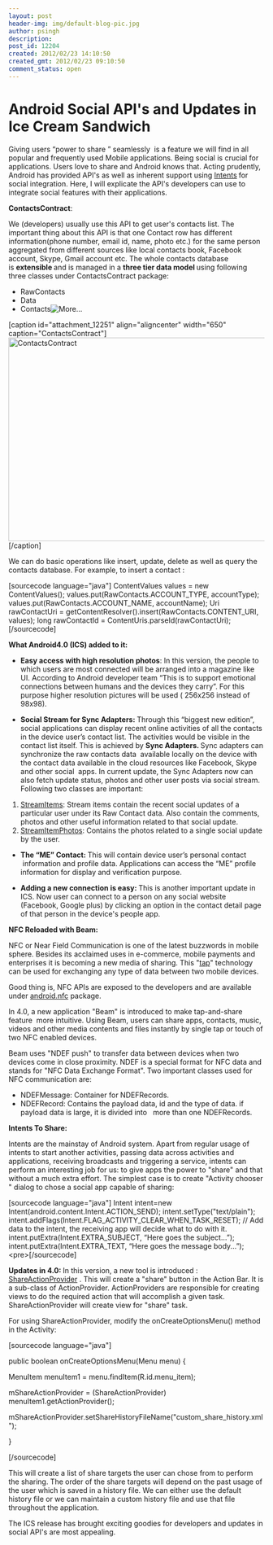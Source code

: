 ```yaml
---
layout: post
header-img: img/default-blog-pic.jpg
author: psingh
description: 
post_id: 12204
created: 2012/02/23 14:10:50
created_gmt: 2012/02/23 09:10:50
comment_status: open
---
```


# Android Social API's and Updates in Ice Cream Sandwich

<p>Giving users “power to share ” seamlessly  is a feature we will find in all popular and frequently used Mobile applications. Being social is crucial for applications. Users love to share and Android knows that. Acting prudently, Android has provided API's as well as inherent support using <a href="http://developer.android.com/reference/android/content/Intent.html" target="_blank">Intents</a><b> </b>for social integration. Here, I will explicate the API's developers can use to integrate social features with their applications.<!--more--></p>
<p><b> </b></p>
<p><b> </b><b>ContactsContract</b>:</p>
<p>We (developers) usually use this API to get user's contacts list. The important thing about this API is that one Contact row has different information(phone number, email id, name, photo etc.) for the same person aggregated from different sources like local contacts book, Facebook account, Skype, Gmail account etc. The whole contacts database is <b>extensible </b>and is managed in a <b>three tier data model </b>using following three classes under ContactsContract package:
<ul>
    <li>RawContacts</li>
    <li>Data</li>
    <li>Contacts<img src="http://xebee.xebia.in/wp-includes/js/tinymce/plugins/wordpress/img/trans.gif" title="More..." /></li>
</ul>
<div></p>
<p>[caption id="attachment_12251" align="aligncenter" width="650" caption="ContactsContract"]<a rel="attachment wp-att-12251" href="http://xebee.xebia.in/2012/02/23/android-social-apis/contactscontract-3/"><img class="size-large wp-image-12251   " height="400" width="650" title="ContactsContract" src="http://xebee.xebia.in/wp-content/uploads/2012/02/ContactsContract2-1024x621.jpg" /></a>[/caption]</p>
<p></div>
<div>
<div><dl id="attachment_12184"> </dl></div>
</div>
We can do basic operations like insert, update, delete as well as query the contacts database. For example, to insert a contact :</p>
<p>[sourcecode language="java"]
ContentValues values = new ContentValues();
values.put(RawContacts.ACCOUNT_TYPE, accountType);
values.put(RawContacts.ACCOUNT_NAME, accountName);
Uri rawContactUri = getContentResolver().insert(RawContacts.CONTENT_URI, values);
long rawContactId = ContentUris.parseId(rawContactUri);
[/sourcecode]</p>
<p><b>What Android4.0 (ICS) added to it:</b>
<ul>
    <li><b>Easy access with high resolution photos</b>: In this version, the people to which users are most connected will be arranged into a magazine like UI. According to Android developer team “This is to support emotional connections between humans and the devices they carry”.
For this purpose higher resolution pictures will be used ( 256x256 instead of 98x98).</li>
</ul>
<ul>
    <li><b>Social Stream for Sync Adapters: </b>Through this “biggest new edition”, social applications can display recent online activities of all the contacts in the device user’s contact list. The activities would be visible in the contact list itself. This is achieved by <b>Sync Adapters. </b>Sync adapters can synchronize the raw contacts data  available locally on the device with the contact data available in the cloud resources like Facebook, Skype and other social  apps. In current update, the Sync Adapters now can also fetch update status, photos and other user posts via social stream. Following two classes are important:</li>
</ul>
<ol>
    <li><a href="http://developer.android.com/reference/android/provider/ContactsContract.Contacts.StreamItems.html" target="_blank">StreamItems</a>: Stream items contain the recent social updates of a particular user under its Raw Contact data. Also contain the comments, photos and other useful information related to that social update.</li>
    <li><a href="http://developer.android.com/reference/android/provider/ContactsContract.StreamItems.StreamItemPhotos.html" target="_blank">StreamItemPhotos</a>: Contains the photos related to a single social update by the user.</li>
</ol>
<ul>
    <li><b>The “ME” Contact: </b>This will contain device user’s personal contact  information and profile data. Applications can access the “ME” profile information for display and verification purpose.</li>
</ul>
<ul>
    <li><b>Adding a new connection is easy: </b>This is another important update in ICS. Now user can connect to a person on any social website (Facebook, Google plus) by clicking an option in the contact detail page of that person in the device's people app.</li>
</ul>
<div><b>
</b></div>
<b>NFC Reloaded with Beam:</b></p>
<p>NFC or Near Field Communication is one of the latest buzzwords in mobile sphere. Besides its acclaimed uses in e-commerce, mobile payments and enterprises it is becoming a new media of sharing. This "<a href="http://www.slideshare.net/ParamvirSingh1/near-field-communication-10509831" title="Slides: NFC, the &quot;tap&quot; technology" target="_blank">tap</a>" technology can be used for exchanging any type of data between two mobile devices.</p>
<p>Good thing is, NFC APIs are exposed to the developers and are available under <a href="http://developer.android.com/reference/android/nfc/package-summary.html" title="android.nfc packager summary" target="_blank">android.nfc</a> package.</p>
<p>In 4.0, a new application "Beam" is introduced to make tap-and-share feature  more intuitive. Using Beam, users can share apps, contacts, music, videos and other media contents and files instantly by single tap or touch of two NFC enabled devices.</p>
<p>Beam uses "NDEF push" to transfer data between devices when two devices come in close proximity. NDEF is a special format for NFC data and stands for "NFC Data Exchange Format". Two important classes used for NFC communication are:
<ul>
    <li>NDEFMessage: Container for NDEFRecords.</li>
    <li>NDEFRecord: Contains the payload data, id and the type of data. if payload data is large, it is divided into   more than one NDEFRecords.</li>
</ul>
<b>
</b><strong>Intents To Share:</strong></p>
<p>Intents are the mainstay of Android system. Apart from regular usage of intents to start another activities, passing data across activities and applications, receiving broadcasts and triggering a service, intents can perform an interesting job for us: to give apps the power to "share" and that without a much extra effort. The simplest case is to create "Activity chooser " dialog to chose a social app capable of sharing:</p>
<p>[sourcecode language="java"]
Intent intent=new Intent(android.content.Intent.ACTION_SEND);
intent.setType(&quot;text/plain&quot;);
intent.addFlags(Intent.FLAG_ACTIVITY_CLEAR_WHEN_TASK_RESET);
// Add data to the intent, the receiving app will decide what to do with it.
intent.putExtra(Intent.EXTRA_SUBJECT, “Here goes the subject...”);
intent.putExtra(Intent.EXTRA_TEXT, “Here goes the message body...”);
&lt;pre&gt;[/sourcecode]</p>
<p><strong>Updates in 4.0: </strong>In this version, a new tool is introduced : <a href="http://developer.android.com/reference/android/widget/ShareActionProvider.html" title="ShareActionProvider" target="_blank">ShareActionProvider</a> . This will create a "share" button in the Action Bar. It is a sub-class of ActionProvider. ActionProviders are responsible for creating views to do the required action that will accomplish a given task. ShareActionProvider will create view for "share" task.</p>
<p>For using ShareActionProvider, modify the onCreateOptionsMenu() method in the Activity:</p>
<p>[sourcecode language="java"]</p>
<p>public boolean onCreateOptionsMenu(Menu menu) {</p>
<p>MenuItem menuItem1 = menu.findItem(R.id.menu_item);</p>
<p>mShareActionProvider = (ShareActionProvider) menuItem1.getActionProvider();</p>
<p>mShareActionProvider.setShareHistoryFileName(&quot;custom_share_history.xml&quot;);</p>
<p>}</p>
<p>[/sourcecode]</p>
<p>This will create a list of share targets the user can chose from to perform the sharing. The order of the share targets will depend on the past usage of the user which is saved in a history file. We can either use the default history file or we can maintain a custom history file and use that file throughout the application.</p>
<p>The ICS release has brought exciting goodies for developers and updates in social API's are most appealing.</p>
